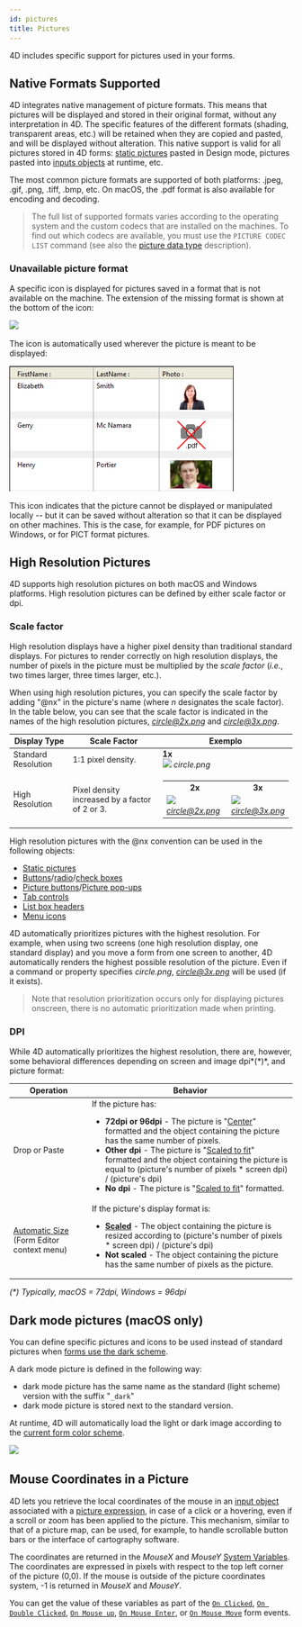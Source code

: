 ```yaml
---
id: pictures
title: Pictures
---
```


4D includes specific support for pictures used in your forms.

## Native Formats Supported

4D integrates native management of picture formats. This means that pictures will be displayed and stored in their original format, without any interpretation in 4D. The specific features of the different formats (shading, transparent areas, etc.) will be retained when they are copied and pasted, and will be displayed without alteration. This native support is valid for all pictures stored in 4D forms: [static pictures](FormObjects/staticPicture.md) pasted in Design mode, pictures pasted into [inputs objects](FormObjects/input_overview.md) at runtime, etc.

The most common picture formats are supported of both platforms: .jpeg, .gif, .png, .tiff, .bmp, etc. On macOS, the .pdf format is also available for encoding and decoding.

> The full list of supported formats varies according to the operating system and the custom codecs that are installed on the machines. To find out which codecs are available, you must use the `PICTURE CODEC LIST` command (see also the [picture data type](Concepts/dt_picture.md) description).

### Unavailable picture format

A specific icon is displayed for pictures saved in a format that is not available on the machine. The extension of the missing format is shown at the bottom of the icon:

![](../assets/en/FormEditor/picNoFormat.png)

The icon is automatically used wherever the picture is meant to be displayed:

![](../assets/en/FormEditor/picNoFormat2.png)

This icon indicates that the picture cannot be displayed or manipulated locally -- but it can be saved without alteration so that it can be displayed on other machines. This is the case, for example, for PDF pictures on Windows, or for PICT format pictures.

## High Resolution Pictures

4D supports high resolution pictures on both macOS and Windows platforms. High resolution pictures can be defined by either scale factor or dpi.

### Scale factor

High resolution displays have a higher pixel density than traditional standard displays. For pictures to render correctly on high resolution displays, the number of pixels in the picture must be multiplied by the *scale factor* (*i.e.*, two times larger, three times larger, etc.).

When using high resolution pictures, you can specify the scale factor by adding "@nx" in the picture's name (where *n* designates the scale factor). In the table below, you can see that the scale factor is indicated in the names of the high resolution pictures, *circle@2x.png* and *circle@3x.png*.

| Display Type        | Scale Factor                                   | Exemplo                                                                      |
| ------------------- | ---------------------------------------------- | ---------------------------------------------------------------------------- |
| Standard Resolution | 1:1 pixel density.                             | **1x**<br/>![](../assets/en/FormEditor/pictureScale1.png) *circle.png* |
| High Resolution     | Pixel density increased by a factor of 2 or 3. | <table><th>2x</th><th>3x</th><tr><td>![](../assets/en/FormEditor/pictureScale2.png)*circle@2x.png*</td><td>![](../assets/en/FormEditor/pictureScale3.png)<br/>*circle@3x.png*</td></tr></table>                                                    |

High resolution pictures with the @nx convention can be used in the following objects:

* [Static pictures](FormObjects/staticPicture.md)
* [Buttons](FormObjects/button_overview.md)/[radio](FormObjects/radio_overview.md)/[check boxes](FormObjects/checkbox_overview.md)
* [Picture buttons](FormObjects/pictureButton_overview.md)/[Picture pop-ups](FormObjects/picturePopupMenu_overview.md)
* [Tab controls](FormObjects/tabControl.md)
* [List box headers](FormObjects/listbox_overview.md#list-box-headers)
* [Menu icons](Menus/properties.md#item-icon)

4D automatically prioritizes pictures with the highest resolution. For example, when using two screens (one high resolution display, one standard display) and you move a form from one screen to another, 4D automatically renders the highest possible resolution of the picture. Even if a command or property specifies *circle.png*, *circle@3x.png* will be used (if it exists).
> Note that resolution prioritization occurs only for displaying pictures onscreen, there is no automatic prioritization made when printing.

### DPI

While 4D automatically prioritizes the highest resolution,  there are, however, some behavioral differences depending on screen and image dpi*(\*)*, and picture format:

| Operation                                                                                                                                | Behavior                                                      |
| ---------------------------------------------------------------------------------------------------------------------------------------- | ------------------------------------------------------------- |
| Drop or Paste                                                                                                                            | If the picture has:<ul><li>**72dpi or 96dpi** - The picture is "[Center](FormObjects/properties_Picture.md#center--truncated-non-centered)" formatted and the object containing the picture has the same number of pixels.</li><li>**Other dpi** - The picture is "[Scaled to fit](FormObjects/properties_Picture.md#scaled-to-fit)" formatted and the object containing the picture is equal to (picture's number of pixels * screen dpi) / (picture's dpi)</li> <li>**No dpi** - The picture is "[Scaled to fit](FormObjects/properties_Picture.md#scaled-to-fit)" formatted.</li></ul>                  |
| [Automatic Size](https://doc.4d.com/4Dv19/4D/19/Setting-object-display-properties.300-5416671.en.html#148057) (Form Editor context menu) | If the picture's display format  is:<ul><li>**[Scaled](FormObjects/properties_Picture.md#scaled-to-fit)** - The object containing the picture is resized according to (picture's number of pixels * screen dpi) / (picture's dpi) </li> <li>**Not scaled** - The object containing the picture has the same number of pixels as the picture.</li></ul> |

*(\*) Typically,  macOS = 72dpi, Windows = 96dpi*

## Dark mode pictures (macOS only)

You can define specific pictures and icons to be used instead of standard pictures when [forms use the dark scheme](properties_FormProperties.md#color-scheme).

A dark mode picture is defined in the following way:

* dark mode picture has the same name as the standard (light scheme) version with the suffix "`_dark`"
* dark mode picture is stored next to the standard version.

At runtime, 4D will automatically load the light or dark image according to the [current form color scheme](https://doc.4d.com/4dv19/help/command/en/1761.html).

![](../assets/en/FormEditor/darkicon.png)

## Mouse Coordinates in a Picture

4D lets you retrieve the local coordinates of the mouse in an [input object](FormObjects/input_overview.md) associated with a [picture expression](FormObjects/properties_Object.md#expression-type), in case of a click or a hovering, even if a scroll or zoom has been applied to the picture. This mechanism, similar to that of a picture map, can be used, for example, to handle scrollable button bars or the interface of cartography software.

The coordinates are returned in the *MouseX* and *MouseY* [System Variables](https://doc.4d.com/4Dv18/4D/18/System-Variables.300-4505547.en.html). The coordinates are expressed in pixels with respect to the top left corner of the picture (0,0). If the mouse is outside of the picture coordinates system, -1 is returned in *MouseX* and *MouseY*.

You can get the value of these variables as part of the [`On Clicked`](Events/onClicked.md), [`On Double Clicked`](Events/onDoubleClicked.md), [`On Mouse up`](Events/onMouseUp.md), [`On Mouse Enter`](Events/onMouseEnter.md), or [`On Mouse Move`](Events/onMouseMove.md) form events.
